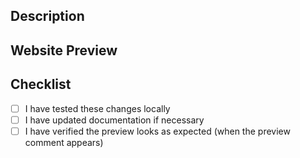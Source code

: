## Description
<!-- Describe the changes you are making -->

## Website Preview
<!-- A preview of this PR will be automatically generated. -->
<!-- It may take a few minutes after creation/update to appear. -->
<!-- You'll see the preview link in a comment below. -->

## Checklist
- [ ] I have tested these changes locally
- [ ] I have updated documentation if necessary
- [ ] I have verified the preview looks as expected (when the preview comment appears)